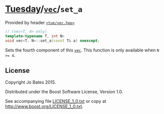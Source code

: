 [Tuesday](../../../README.md)/[`vec`](../../headers/vec.md)/`set_a`
===================================================================
Provided by header [`<tue/vec.hpp>`](../../headers/vec.md)

```c++
// (vec<T, 4> only)
template<typename T, int N>
void vec<T, N>::set_a(const T& a) noexcept;
```

Sets the fourth component of this [`vec`](../../headers/vec.md). This function
is only available when `N >= 4`.

License
-------
Copyright Jo Bates 2015.

Distributed under the Boost Software License, Version 1.0.

See accompanying file [LICENSE_1_0.txt](../../../LICENSE_1_0.txt) or copy at
http://www.boost.org/LICENSE_1_0.txt.
